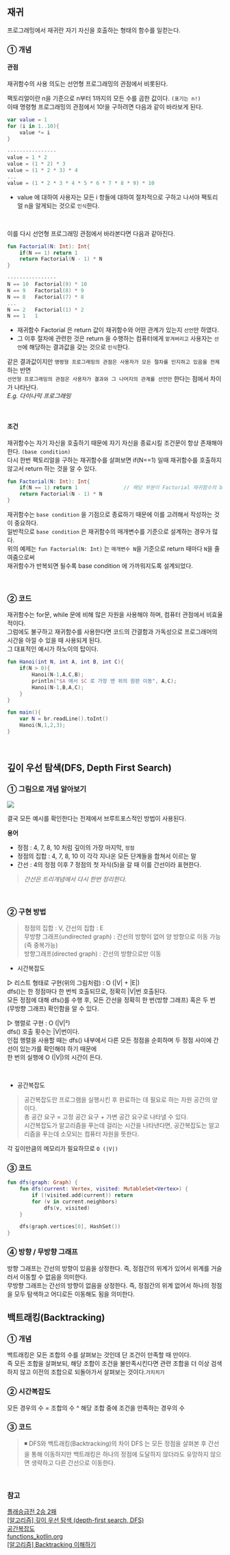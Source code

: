 ## 재귀
프로그래밍에서 재귀란 자기 자신을 호출하는 형태의 함수를 일컫는다.  
  
  
### ① 개념
#### 관점
재귀함수의 사용 의도는 선언형 프로그래밍의 관점에서 비롯된다.  
  
팩토리얼이란 n을 기준으로 n부터 1까지의 모든 수를 곱한 값이다. `(표기는 n!)`  
이때 명령형 프로그래밍의 관점에서 10!을 구하려면 다음과 같이 바라보게 된다.
  
```kotlin
var value = 1
for (i in 1..10){
    value *= i
}

----------------
value = 1 * 2
value = (1 * 2) * 3
value = (1 * 2 * 3) * 4
...
value = (1 * 2 * 3 * 4 * 5 * 6 * 7 * 8 * 9) * 10
```
- value 에 대하여 사용자는 모든 i 항들에 대하여 절차적으로 구하고 나서야 팩토리얼 n을 알게되는 것으로 `인식`한다.  
  
<br/>

이를 다시 선언형 프로그래밍 관점에서 바라본다면 다음과 같아진다.
  
```kotlin
fun Factorial(N: Int): Int{    
    if(N == 1) return 1
    return Factorial(N - 1) * N  
}

----------------
N == 10  Factorial(9) * 10
N == 9   Factorial(8) * 9
N == 8   Factorial(7) * 8
...
N == 2   Factorial(1) * 2
N == 1   1
```

- 재귀함수 Factorial 은 return 값이 재귀함수와 어떤 관계가 있는지 `선언`만 하였다.  
- 그 이후 절차에 관련한 것은 return 을 수행하는 컴퓨터에게 `맡겨버리고` 사용자는 `선언`에 해당하는 결과값을 갖는 것으로 `인식`한다.
  
같은 결과값이지만 `명령형 프로그래밍의 관점은 사용자가 모든 절차를 인지하고 있음을 전제`하는 반면  
`선언형 프로그래밍의 관점은 사용자가 결과와 그 나머지의 관계를 선언만` 한다는 점에서 차이가 나타난다.  
_E.g. 다이나믹 프로그래밍_  

<br/>

#### 조건
재귀함수는 자기 자신을 호출하기 때문에 자기 자신을 종료시킬 조건문이 항상 존재해야한다. `(base condition)`  
다시 한번 팩토리얼을 구하는 재귀함수를 살펴보면 if(N==1) 일때 재귀함수를 호출하지 않고서 return 하는 것을 알 수 있다.
  
```kotlin
fun Factorial(N: Int): Int{    
    if(N == 1) return 1               // 해당 부분이 Factorial 재귀함수의 base condition
    return Factorial(N - 1) * N  
}
```
  
재귀함수는 `base condition` 을 기점으로 종료하기 때문에 이를 고려해서 작성하는 것이 중요하다.    
일반적으로 `base condition` 은 재귀함수의 매개변수를 기준으로 설계하는 경우가 많다.  
위의 예제는 `fun Factorial(N: Int)` 는 `매개변수 N`을 기준으로 return 때마다 `N`을 줄여줌으로써  
재귀함수가 반복되면 될수록 base condition 에 가까워지도록 설계되었다.  

<br/>
  
### ② 코드
재귀함수는 for문, while 문에 비해 많은 자원을 사용해야 하며, 컴퓨터 관점에서 비효율적이다.  
그럼에도 불구하고 재귀함수를 사용한다면 코드의 간결함과 가독성으로 프로그래머의 시간을 아낄 수 있을 때 사용되게 된다.  
그 대표적인 예시가 하노이의 탑이다.  

```Kotlin
fun Hanoi(int N, int A, int B, int C){
	if(N > 0){
		Hanoi(N-1,A,C,B);
		println("$A 에서 $C 로 가장 맨 위의 원판 이동", A,C);
		Hanoi(N-1,B,A,C);
	}
}

fun main(){
	var N = br.readLine().toInt()
	Hanoi(N,1,2,3);
}
```

<br/>

##  깊이 우선 탐색(DFS, Depth First Search)
### ① 그림으로 개념 알아보기
<img src="https://upload.wikimedia.org/wikipedia/commons/7/7f/Depth-First-Search.gif">

결국 모든 예시를 확인한다는 전제에서 브루트포스적인 방법이 사용된다.  
  
**용어**
- 정점      : 4, 7, 8, 10 처럼 깊이의 가장 마지막, `정점`
- 정점의 집합 : 4, 7, 8, 10 이 각각 지나온 모든 단계들을 합쳐서 이르는 말
- 간선      : 4의 정점 이후 7 정점의 첫 자식(5)을 갈 때 이를 간선이라 표현한다.  
> _간선은 트리개념에서 다시 한번 정리한다._

<br/>

### ② 구현 방법
> 정점의 집합 : V,  간선의 집합 : E  
> 무방향 그래프(undirected graph) : 간선의 방향이 없어 양 방향으로 이동 가능(즉 중복가능)  
> 방향그래프(directed graph) : 간선의 방향으로만 이동  

- 시간복잡도  
  
▷ 리스트 형태로 구현(위의 그림처럼) : O (|V| + |E|)  
dfs()는 한 정점마다 한 번씩 호출되므로, 정확히 |V|번 호출된다.  
모든 정점에 대해 dfs()를 수행 후, 모든 간선을 정확히 한 번(방향 그래프) 혹은 두 번(무방향 그래프) 확인함을 알 수 있다.  
  
▷ 행렬로 구현    : O (|V|²)  
dfs() 호출 횟수는 |V|번이다.  
인접 행렬을 사용할 때는 dfs() 내부에서 다른 모든 정점을 순회하며 두 정점 사이에 간선이 있는가를 확인해야 하기 때문에   
한 번의 실행에 O (|V|)의 시간이 든다.  

<br/>

- 공간복잡도
> 공간복잡도란 프로그램을 실행시킨 후 완료하는 데 필요로 하는 자원 공간의 양이다.  
> 총 공간 요구 = 고정 공간 요구 + 가변 공간 요구로 나타낼 수 있다.  
> 시간복잡도가 알고리즘을 푸는데 걸리는 시간을 나타낸다면, 공간복잡도는 알고리즘을 푸는데 소모되는 컴퓨터 자원을 뜻한다.  
  
각 깊이만큼의 메모리가 필요하므로 `O (|V|)`  
  
### ③ 코드
```Kotlin
fun dfs(graph: Graph) {
    fun dfs(current: Vertex, visited: MutableSet<Vertex>) {
        if (!visited.add(current)) return
        for (v in current.neighbors)
            dfs(v, visited)
    }

    dfs(graph.vertices[0], HashSet())
}
```

### ④ 방향 / 무방향 그래프
방향 그래프는 간선의 방향이 있음을 상정한다. 즉, 정점간의 위계가 있어서 위계를 거슬러서 이동할 수 없음을 의미한다.  
무방향 그래프는 간선의 방향이 없음을 상정한다. 즉, 정점간의 위계 없어서 하나의 정점을 모두 탐색하고 어디로든 이동해도 됨을 의미한다.  

##  백트래킹(Backtracking)
### ① 개념
백트래킹은 모든 조합의 수를 살펴보는 것인데 단 조건이 만족할 때 만이다.  
즉 모든 조합을 살펴보되, 해당 조합이 조건을 불만족시킨다면 관련 조합을 더 이상 검색하지 않고 이전의 조합으로 되돌아가서 살펴보는 것이다.`가지치기`  

### ② 시간복잡도
모든 경우의 수 = 조합의 수 ^ 해당 조합 중에 조건을 만족하는 경우의 수

### ③ 코드
> ◾ DFS와 백트래킹(Backtracking)의 차이
DFS 는 모든 정점을 살펴본 후 간선을 통해 이동하지만 백트래킹은 하나의 정점에 도달하지 않더라도 유망하지 않으면 생략하고 다른 간선으로 이동한다.

</br>

### 참고
[플래승급전 2승 2패](https://github.com/Newon-universe/Algorithm_study)  
[\[알고리즘\] 깊이 우선 탐색 (depth-first search, DFS)](https://brenden.tistory.com/13)  
[공간복잡도](http://wiki.hash.kr/index.php/공간복잡도)  
[functions_kotlin.org](https://kotlinlang.org/docs/functions.html#local-functions)  
[\[알고리즘\] Backtracking 이해하기](https://jeongdowon.medium.com/알고리즘-backtracking-이해하기-13492b18bfa1)
